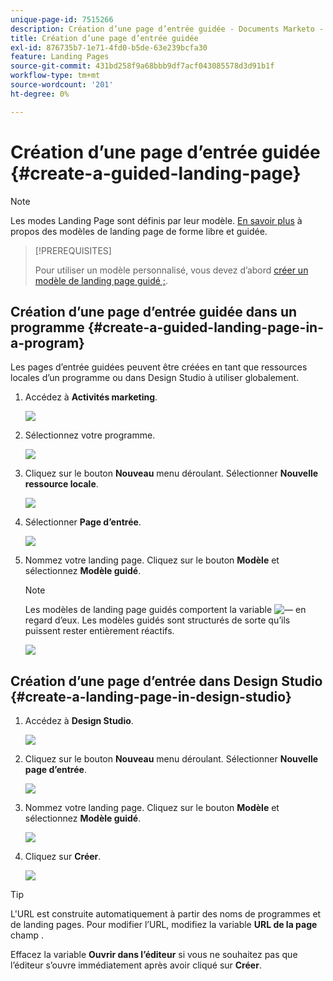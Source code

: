 ```yaml
---
unique-page-id: 7515266
description: Création d’une page d’entrée guidée - Documents Marketo - Documentation du produit
title: Création d’une page d’entrée guidée
exl-id: 876735b7-1e71-4fd0-b5de-63e239bcfa30
feature: Landing Pages
source-git-commit: 431bd258f9a68bbb9df7acf043085578d3d91b1f
workflow-type: tm+mt
source-wordcount: '201'
ht-degree: 0%

---
```


# Création d’une page d’entrée guidée {#create-a-guided-landing-page}

>[!NOTE]
>
>Les modes Landing Page sont définis par leur modèle. [En savoir plus](/help/marketo/product-docs/demand-generation/landing-pages/understanding-landing-pages/understanding-free-form-vs-guided-landing-pages.md) à propos des modèles de landing page de forme libre et guidée.

>[!PREREQUISITES]
>
>Pour utiliser un modèle personnalisé, vous devez d’abord [créer un modèle de landing page guidé ;](/help/marketo/product-docs/demand-generation/landing-pages/landing-page-templates/create-a-guided-landing-page-template.md).

## Création d’une page d’entrée guidée dans un programme {#create-a-guided-landing-page-in-a-program}

Les pages d’entrée guidées peuvent être créées en tant que ressources locales d’un programme ou dans Design Studio à utiliser globalement.

1. Accédez à **Activités marketing**.

   ![](assets/one-1.png)

1. Sélectionnez votre programme.

   ![](assets/image2015-5-26-9-3a24-3a2.png)

1. Cliquez sur le bouton **Nouveau** menu déroulant. Sélectionner **Nouvelle ressource locale**.

   ![](assets/image2015-5-26-9-3a25-3a36.png)

1. Sélectionner **Page d’entrée**.

   ![](assets/four.png)

1. Nommez votre landing page. Cliquez sur le bouton **Modèle** et sélectionnez **Modèle guidé**.

   >[!NOTE]
   >
   >Les modèles de landing page guidés comportent la variable ![—](assets/image2015-5-26-9-3a26-3a51.png) en regard d’eux. Les modèles guidés sont structurés de sorte qu’ils puissent rester entièrement réactifs.

   ![](assets/image2015-5-24-15-3a47-3a56.png)

## Création d’une page d’entrée dans Design Studio {#create-a-landing-page-in-design-studio}

1. Accédez à **Design Studio**.

   ![](assets/six.png)

1. Cliquez sur le bouton **Nouveau** menu déroulant. Sélectionner **Nouvelle page d’entrée**.

   ![](assets/seven.png)

1. Nommez votre landing page. Cliquez sur le bouton **Modèle** et sélectionnez **Modèle guidé**.

   ![](assets/image2015-5-26-9-3a27-3a34.png)

1. Cliquez sur **Créer**.

   ![](assets/image2015-5-26-9-3a28-3a8.png)

>[!TIP]
>
>L&#39;URL est construite automatiquement à partir des noms de programmes et de landing pages. Pour modifier l’URL, modifiez la variable **URL de la page** champ .
>
>Effacez la variable **Ouvrir dans l’éditeur** si vous ne souhaitez pas que l’éditeur s’ouvre immédiatement après avoir cliqué sur **Créer**.

